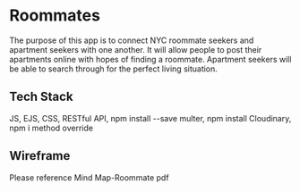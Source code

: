 # Roommates

The purpose of this app is to connect NYC roommate seekers and apartment seekers with one another. It will allow people to post their apartments online with hopes of finding a roommate. Apartment seekers will be able to search through for the perfect living situation.

## Tech Stack

JS, EJS, CSS, RESTful API, npm install --save multer, npm install Cloudinary, npm i method override

## Wireframe

Please reference Mind Map-Roommate pdf

##
